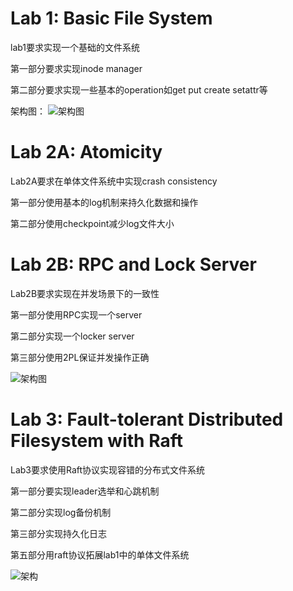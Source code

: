 # Lab 1: Basic File System

lab1要求实现一个基础的文件系统

第一部分要求实现inode manager

第二部分要求实现一些基本的operation如get put create setattr等

架构图：
![架构图](https://ipads.se.sjtu.edu.cn/courses/cse/labs/lab1-assets/part1.png)


# Lab 2A: Atomicity
Lab2A要求在单体文件系统中实现crash consistency

第一部分使用基本的log机制来持久化数据和操作

第二部分使用checkpoint减少log文件大小

# Lab 2B: RPC and Lock Server
Lab2B要求实现在并发场景下的一致性

第一部分使用RPC实现一个server

第二部分实现一个locker server

第三部分使用2PL保证并发操作正确

![架构图](https://ipads.se.sjtu.edu.cn/courses/cse/labs/lab2b-assets/lab2b-2.png)

# Lab 3: Fault-tolerant Distributed Filesystem with Raft

Lab3要求使用Raft协议实现容错的分布式文件系统

第一部分要实现leader选举和心跳机制

第二部分实现log备份机制

第三部分实现持久化日志

第五部分用raft协议拓展lab1中的单体文件系统

![架构](https://ipads.se.sjtu.edu.cn/courses/cse/labs/lab3-assets/part5.png)
